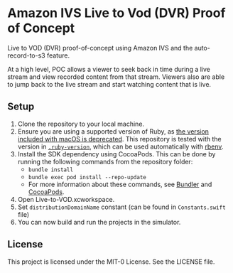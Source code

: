 # Amazon IVS Live to Vod (DVR) Proof of Concept

Live to VOD (DVR) proof-of-concept using Amazon IVS and the auto-record-to-s3 feature.

At a high level, POC allows a viewer to seek back in time during a live stream and view recorded content from that stream. Viewers also are able to jump back to the live stream and start watching content that is live.

## Setup

1. Clone the repository to your local machine.
2. Ensure you are using a supported version of Ruby, as [the version included with macOS is deprecated](https://developer.apple.com/documentation/macos-release-notes/macos-catalina-10_15-release-notes#Scripting-Language-Runtimes). This repository is tested with the version in [`.ruby-version`](./.ruby-version.md), which can be used automatically with [rbenv](https://github.com/rbenv/rbenv#installation).
3. Install the SDK dependency using CocoaPods. This can be done by running the following commands from the repository folder:
   * `bundle install`
   * `bundle exec pod install --repo-update`
   * For more information about these commands, see [Bundler](https://bundler.io/) and [CocoaPods](https://guides.cocoapods.org/using/getting-started.html).
3. Open Live-to-VOD.xcworkspace.
4. Set `distributionDomainName` constant (can be found in `Constants.swift` file)
5. You can now build and run the projects in the simulator.

## License
This project is licensed under the MIT-0 License. See the LICENSE file.
